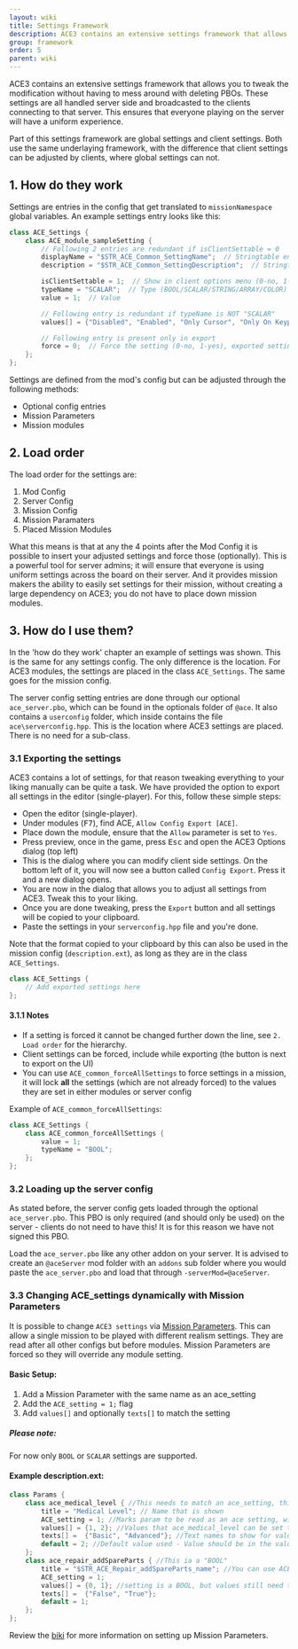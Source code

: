 ```yaml
---
layout: wiki
title: Settings Framework
description: ACE3 contains an extensive settings framework that allows you to tweak the modification without having to mess around with deleting PBOs.
group: framework
order: 5
parent: wiki
---
```


ACE3 contains an extensive settings framework that allows you to tweak the modification without having to mess around with deleting PBOs. These settings are all handled server side and broadcasted to the clients connecting to that server. This ensures that everyone playing on the server will have a uniform experience.

Part of this settings framework are global settings and client settings. Both use the same underlaying framework, with the difference that client settings can be adjusted by clients, where global settings can not.


## 1. How do they work

Settings are entries in the config that get translated to `missionNamespace` global variables. An example settings entry looks like this:

```cpp
class ACE_Settings {
    class ACE_module_sampleSetting {
        // Following 2 entries are redundant if isClientSettable = 0
        displayName = "$STR_ACE_Common_SettingName";  // Stringtable entry with the setting name
        description = "$STR_ACE_Common_SettingDescription";  // Stringtable entry with the setting description

        isClientSettable = 1;  // Show in client options menu (0-no, 1-yes)
        typeName = "SCALAR";  // Type (BOOL/SCALAR/STRING/ARRAY/COLOR)
        value = 1;  // Value

        // Following entry is redundant if typeName is NOT "SCALAR"
        values[] = {"Disabled", "Enabled", "Only Cursor", "Only On Keypress", "Only Cursor and KeyPress"};  // (Optional) Stringtable entries that describe the options

        // Following entry is present only in export
        force = 0;  // Force the setting (0-no, 1-yes), exported settings are forced by default
    };
};
```

Settings are defined from the mod's config but can be adjusted through the following methods:

- Optional config entries
- Mission Parameters
- Mission modules


## 2. Load order

The load order for the settings are:

1. Mod Config
2. Server Config
3. Mission Config
4. Mission Paramaters
5. Placed Mission Modules

What this means is that at any the 4 points after the Mod Config it is possible to insert your adjusted settings and force those (optionally). This is a powerful tool for server admins; it will ensure that everyone is using uniform settings across the board on their server. And it provides mission makers the ability to easily set settings for their mission, without creating a large dependency on ACE3; you do not have to place down mission modules.


## 3. How do I use them?

In the 'how do they work' chapter an example of settings was shown. This is the same for any settings config. The only difference is the location. For ACE3 modules, the settings are placed in the class `ACE_Settings`. The same goes for the mission config.

The server config setting entries are done through our optional `ace_server.pbo`, which can be found in the optionals folder of `@ace`. It also contains a `userconfig` folder, which inside contains the file `ace\serverconfig.hpp`. This is the location where ACE3 settings are placed. There is no need for a sub-class.

### 3.1 Exporting the settings

ACE3 contains a lot of settings, for that reason tweaking everything to your liking manually can be quite a task. We have provided the option to export all settings in the editor (single-player). For this, follow these simple steps:

- Open the editor (single-player).
- Under modules (<kbd>F7</kbd>), find ACE, `Allow Config Export [ACE]`.
- Place down the module, ensure that the `Allow` parameter is set to `Yes`.
- Press preview, once in the game, press <kbd>Esc</kbd> and open the ACE3 Options dialog (top left)
- This is the dialog where you can modify client side settings. On the bottom left of it, you will now see a button called `Config Export`. Press it and a new dialog opens.
- You are now in the dialog that allows you to adjust all settings from ACE3. Tweak this to your liking.
- Once you are done tweaking, press the `Export` button and all settings will be copied to your clipboard.
- Paste the settings in your `serverconfig.hpp` file and you're done.

Note that the format copied to your clipboard by this can also be used in the mission config (`description.ext`), as long as they are in the class `ACE_Settings`.

```cpp
class ACE_Settings {
    // Add exported settings here
};
```

#### 3.1.1 Notes

- If a setting is forced it cannot be changed further down the line, see `2. Load order` for the hierarchy.
- Client settings can be forced, include while exporting (the button is next to export on the UI)
- You can use `ACE_common_forceAllSettings` to force settings in a mission, it will lock **all** the settings (which are not already forced) to the values they are set in either modules or server config

Example of `ACE_common_forceAllSettings`:
```cpp
class ACE_Settings {
    class ACE_common_forceAllSettings {
        value = 1;
        typeName = "BOOL";
    };
};
```


### 3.2 Loading up the server config

As stated before, the server config gets loaded through the optional `ace_server.pbo`. This PBO is only required (and should only be used) on the server - clients do not need to have this! It is for this reason we have not signed this PBO.

Load the `ace_server.pbo` like any other addon on your server. It is advised to create an `@aceServer` mod folder with an `addons` sub folder where you would paste the `ace_server.pbo` and load that through `-serverMod=@aceServer`.


### 3.3 Changing ACE_settings dynamically with Mission Parameters

It is possible to change `ACE3 settings` via [Mission Parameters](https://community.bistudio.com/wiki/Arma_3_Mission_Parameters).
This can allow a single mission to be played with different realism settings.
They are read after all other configs but before modules. Mission Parameters are forced so they will override any module setting.

#### Basic Setup:
1. Add a Mission Parameter with the same name as an ace_setting
2. Add the `ACE_setting = 1;` flag
3. Add `values[]` and optionally `texts[]` to match the setting

<div class="panel callout">
    <h5>Please note:</h5>
    <p>For now only <code>BOOL</code> or <code>SCALAR</code> settings are supported.</p>
</div>

#### Example **description.ext**:
```cpp
class Params {
    class ace_medical_level { //This needs to match an ace_setting, this one is a "SCALAR"(number)
        title = "Medical Level"; // Name that is shown
        ACE_setting = 1; //Marks param to be read as an ace setting, without this nothing will happen!
        values[] = {1, 2}; //Values that ace_medical_level can be set to
        texts[] =  {"Basic", "Advanced"}; //Text names to show for values (Basic will set level to 1, Advanced will set level to 2)
        default = 2; //Default value used - Value should be in the values[] list
    };
    class ace_repair_addSpareParts { //This ia a "BOOL"
        title = "$STR_ACE_Repair_addSpareParts_name"; //You can use ACE's stringtables
        ACE_setting = 1;
        values[] = {0, 1}; //setting is a BOOL, but values still need to be numbers, so 0 is false, 1 is true
        texts[] =  {"False", "True"};
        default = 1;
    };
};
```

Review the [biki](https://community.bistudio.com/wiki/Arma_3_Mission_Parameters) for more information on setting up Mission Parameters.
